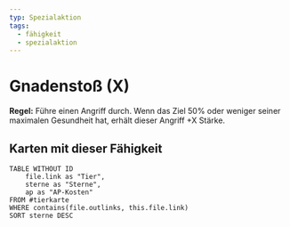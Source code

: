 ```yaml
---
typ: Spezialaktion
tags:
  - fähigkeit
  - spezialaktion
---
```


# Gnadenstoß (X)
**Regel:** Führe einen Angriff durch. Wenn das Ziel 50% oder weniger seiner maximalen Gesundheit hat, erhält dieser Angriff +X Stärke.

## Karten mit dieser Fähigkeit  
```dataview 
TABLE WITHOUT ID   
	file.link as "Tier",   
	sterne as "Sterne",   
	ap as "AP-Kosten" 
FROM #tierkarte 
WHERE contains(file.outlinks, this.file.link) 
SORT sterne DESC
```
